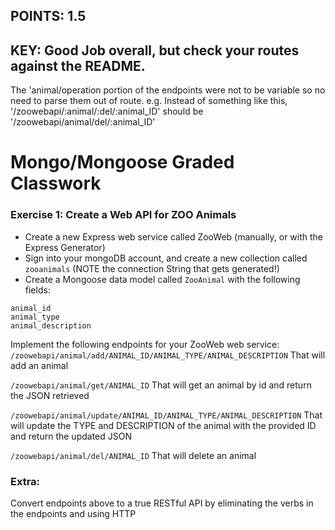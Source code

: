 ## POINTS: 1.5
## KEY: Good Job overall, but check your routes against the README.

The 'animal/operation portion of the endpoints were not to be variable so no need to parse them out of route. e.g. Instead of something like this, '/zoowebapi/:animal/:del/:animal_ID' should be '/zoowebapi/animal/del/:animal_ID'

# Mongo/Mongoose Graded Classwork

### Exercise 1: Create a Web API for ZOO Animals

* Create a new Express web service called ZooWeb (manually, or with the Express Generator)
* Sign into your mongoDB account, and create a new collection called ```zooanimals``` (NOTE the connection String that gets generated!)
* Create a Mongoose data model called ```ZooAnimal``` with the following fields:

```
animal_id
animal_type
animal_description
```
Implement the following endpoints for your ZooWeb web service:
```/zoowebapi/animal/add/ANIMAL_ID/ANIMAL_TYPE/ANIMAL_DESCRIPTION``` That will add an animal

```/zoowebapi/animal/get/ANIMAL_ID``` That will get an animal by id and return the JSON retrieved

```/zoowebapi/animal/update/ANIMAL_ID/ANIMAL_TYPE/ANIMAL_DESCRIPTION``` That will update the TYPE and DESCRIPTION of the animal with the provided ID and return the updated JSON

```/zoowebapi/animal/del/ANIMAL_ID``` That will delete an animal


### Extra:
Convert endpoints above to a true RESTful API by eliminating the verbs in the endpoints and using HTTP 










